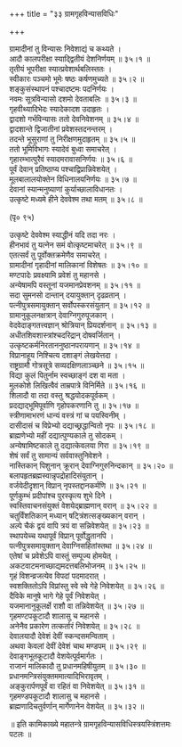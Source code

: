 +++
title = "३३ ग्रामगृहविन्यासविधिः"

+++
  
ग्रामादीनां तु विन्यासः निवेशाद्यं च कथ्यते ।  
आदौ कालपरीक्षा स्याद्द्वितीयं देशनिर्णयम् ॥ ३५।१ ॥  
तृतीयं भूपरीक्षा स्यात्प्रवेशार्थबलिस्ततः ।  
स्वीकारः पञ्चमो भूमेः षष्ठः कर्षणमुच्यते ॥ ३५।२ ॥  
शङ्कुसंस्थापनं पश्चादष्टमः पदनिर्णयः ।  
नवमः सूत्रविन्यासो दशमो देवताबलिः ॥ ३५।३ ॥  
गृहवीथ्यादिभेदः स्यादेकादश उदाहृतः ।  
द्वादशो गर्भविन्यासः ततो देवनिवेशनम् ॥ ३५।४ ॥  
द्वादशान्ते द्विजातीनां प्रवेशस्तदनन्तरम् ।  
तदन्ते भूसुराणां तु निरीक्षणमुदाहृतम् ॥ ३५।५ ॥  
ततो भूमिविभागः स्यादेवं बुध्वा समाचरेत् ।  
गृहारम्भात्पुरैवं स्यादमरावासनिर्णयः ॥ ३५।६ ॥   
पूर्वं देवान् प्रतिष्ठाप्य पश्चाद्विप्रान्निवेशयेत् ।  
मूलबालालयोक्तेन विधिनालयनिर्णयः ॥ ३५।७ ॥  
देवानां स्यान्मनुष्याणां कुर्याच्छालाविधानतः ।  
उत्कृष्टे मध्यमे हीने देववेश्म तथा मतम् ॥ ३५।८ ॥  
  
(पृ० ९५)   
  
उत्कृष्टे देववेश्म स्याद्धीनं यदि तदा नरः ।  
हीनभावं तु यत्नेन समं वोत्कृष्टमाचरेत् ॥ ३५।९ ॥  
एतत्सर्वं तु पूर्वोक्तक्रमेणैव समाचरेत् ।   
ग्रामादीनां गृहादीनां मालिकानां विशेषतः ॥ ३५।१० ॥  
मण्टपादेः प्रवक्ष्यामि प्रवेशं तु महानसे ।  
अन्येषामपि वस्तूनां यजमानप्रेवशनम् ॥ ३५।११ ॥  
सदा सुमनसो दान्तान् दयायुक्तान् दृढव्रतान् ।  
पत्नीपुत्रसमायुक्तान् सर्वोपस्करसंयुतान् ॥ ३५।१२ ॥  
ग्रामानुकूलनक्षत्रान् देवाग्निगुरुपूजकान् ।  
वेदवेदाङ्गतत्त्वज्ञान् श्रोत्रियान् प्रियदर्शनान् ॥ ३५।१३ ॥  
अधीतशिवशास्त्रांश्चदरिद्रान् दोषवर्जितान् ।  
उत्कृष्टकर्मनिरताननुष्ठानपरायणान् ॥ ३५।१४ ॥  
विप्रानाहूय निश्चित्य दशाङ्गं लेखयेत्तदा ।  
राष्ट्रग्रामौ गोत्रसूत्रे सव्यदक्षिणलाञ्च्छने ॥ ३५।१५ ॥  
विद्या कुलं पितुर्नाम स्वच्छाङ्गं दश वा मता ।  
मुलकोशे लिखित्वैवं ताम्रपात्रे विनिर्मिते ॥ ३५।१६ ॥  
शिलादौ वा तदा वस्तु श्रद्धयोदकपूर्वकम् ।  
प्रदद्याद्भूमिपूर्वाणि गृहोपकरणानि तु ॥ ३५।१७ ॥  
स्त्रीणामाभरणं धान्यं वस्त्रं गां च पयस्विनीम् ।  
दासीदासं च विप्रेभ्यो दद्याच्छ्रद्धान्वितो नृपः ॥ ३५।१८ ॥  
ब्राह्मणेभ्यो महीं दद्यात्पुण्यकाले तु सोदकम् ।  
अन्येषामिष्टकाले तु दद्यात्केवलया गिरा ॥ ३५।१९ ॥  
शेषं सर्वं तु सामान्यं सर्ववास्तुनिवेशने ।   
नास्तिकान् पिशुनान् क्रूरान् देवाग्निगुरुनिन्दकान् ॥ ३५।२० ॥  
बलापहृतब्रह्मस्वान्नृपद्रोहादिसंयुतान् ।  
वर्जयेदीदृशान् विप्रान् नृपस्तद्दानकर्मणि ॥ ३५।२१ ॥  
पूर्णकुम्भं प्रदीपांश्च पुरस्कृत्य शुभे दिने ।  
स्वस्तिवाचनसंयुक्तं वेशयेद्ब्राह्मणान् वरान् ॥ ३५।२२ ॥  
चतुर्विंशतिकान् मध्यान् षट्त्रिंशत्सङ्ख्यकान् वरान् ।  
अल्पे चैकं द्वयं वापि त्रयं वा सन्निवेशयेत् ॥ ३५।२३ ॥  
स्थापयेच्च यथापूर्वं विप्रान् पूर्वोद्धृतानपि ।  
पत्नीपुत्रसमायुक्तान् देवाग्निसहितांस्तथा ॥ ३५।२४ ॥   
एतेषां च प्रवेशेऽपि वास्तुं सम्पूज्य होमयेत् ।  
अकटवाटमनाच्छाद्यमदत्तबलिभोजनम् ॥ ३५।२५ ॥  
गृहं विशन्व्रजत्येव विपदां पदमादरात् ।  
स्वशक्तितोऽपि विप्रांस्तु स्वे स्वे गेहे निवेशयेत् ॥ ३५।२६ ॥  
दैविके मानुषे भागे गेहे पूर्वं निवेशयेत् ।   
यजमानानुकूलर्क्षे राशौ वा तन्निवेशयेत् ॥ ३५।२७ ॥   
गृहमण्टपकूटादौ शालासु च महानसे ।  
अनेनैव प्रकारेण तत्कर्तारं निवेशयेत् ॥ ३५।२८ ॥  
देवालयादौ देवेशं देवीं स्कन्दसमन्विताम् ।  
अथवा केवलां देवीं देवेशं चाथ मण्डपम् ॥ ३५।२९ ॥  
देवाङ्गभूतकूटादौ वेशयेत्पूर्वमार्गतः ।  
राजानं मालिकादौ तु प्रधानमहिषीयुतम् ॥ ३५।३० ॥  
प्रधानमन्त्रिसंयुक्तममात्यादिभिरावृतम् ।   
अङ्कुरार्पणपूर्वं वा रहितं वा निवेशयेत् ॥ ३५।३१ ॥  
गृहमण्डपकूटादौ शालासु च महानसे ।  
ब्राह्मणादिचतुर्वर्णान् मार्गेणानेन वेशयेत् ॥ ३५।३२ ॥  
  
॥ इति कामिकाख्ये महातन्त्रे ग्रामगृहविन्यासविधिस्त्रयस्त्रिंशत्तमः   
पटलः ॥  
  
  
  
  
